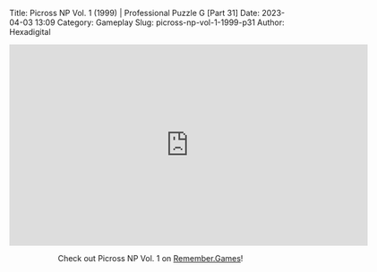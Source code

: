 Title: Picross NP Vol. 1 (1999) | Professional Puzzle G [Part 31]
Date: 2023-04-03 13:09
Category: Gameplay
Slug: picross-np-vol-1-1999-p31
Author: Hexadigital

<center><iframe src="https://www.youtube.com/embed/QDgvLXSqfyc?feature=oembed" allow="accelerometer; autoplay; encrypted-media; gyroscope; picture-in-picture" width="640" height="360" frameborder="0"></iframe>

Check out Picross NP Vol. 1 on [Remember.Games](https://remember.games/game/6791/picross-np-vol-1/)!</center>